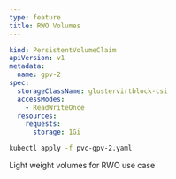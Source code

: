```yaml
---
type: feature
title: RWO Volumes
---
```


```yaml
kind: PersistentVolumeClaim
apiVersion: v1
metadata:
  name: gpv-2
spec:
  storageClassName: glustervirtblock-csi
  accessModes:
    - ReadWriteOnce
  resources:
    requests:
      storage: 1Gi
```

```bash
kubectl apply -f pvc-gpv-2.yaml
```

Light weight volumes for RWO use case
